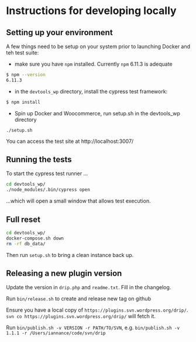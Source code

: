 # Instructions for developing locally

## Setting up your environment

A few things need to be setup on your system prior to launching Docker and teh test suite:
 - make sure you have `npm` installed. Currently `npm` 6.11.3 is adequate
```bash
$ npm --version
6.11.3
```
 - in the `devtools_wp` directory, install the cypress test framework:
```bash
$ npm install
```
 - Spin up Docker and Woocommerce, run setup.sh in the devtools_wp directory
 ```aidl
./setup.sh
```

You can access the test site at http://localhost:3007/

## Running the tests

To start the cypress test runner ...

```bash
cd devtools_wp/
./node_modules/.bin/cypress open
```

...which will open a small window that allows test execution.

## Full reset

```bash
cd devtools_wp/
docker-compose.sh down
rm -rf db_data/
```

Then run `setup.sh` to bring a clean instance back up.

## Releasing a new plugin version

Update the version in `drip.php` and `readme.txt`. Fill in the changelog.

Run `bin/release.sh` to create and release new tag on github

Ensure you have a local copy of `https://plugins.svn.wordpress.org/drip/`. `svn co https://plugins.svn.wordpress.org/drip/` will fetch it.

Run `bin/publish.sh -v VERSION -r PATH/TO/SVN`, e.g. `bin/publish.sh -v 1.1.1 -r /Users/iannance/code/svn/drip`
